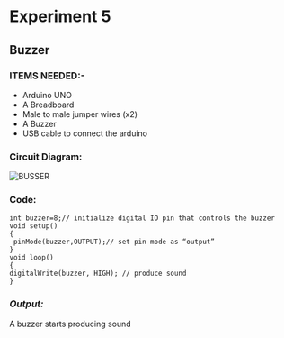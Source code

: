# Experiment 5
## Buzzer
### __ITEMS NEEDED:-__
* Arduino UNO
* A Breadboard
* Male to male jumper wires (x2)
* A Buzzer
* USB cable to connect the arduino

### Circuit Diagram:
![BUSSER](https://user-images.githubusercontent.com/81525399/150519661-350f46e1-5b28-4b5b-b0ac-6981013281e7.jpg)


### Code:

 ```
int buzzer=8;// initialize digital IO pin that controls the buzzer
void setup() 
{ 
  pinMode(buzzer,OUTPUT);// set pin mode as “output”
} 
void loop() 
{
digitalWrite(buzzer, HIGH); // produce sound
}

```
### _Output:_
A buzzer starts producing sound

<iframe width="560" height="315" src="     " title="YouTube video player" frameborder="0" allow="accelerometer; autoplay; clipboard-write; encrypted-media; gyroscope; picture-in-picture" allowfullscreen></iframe>
